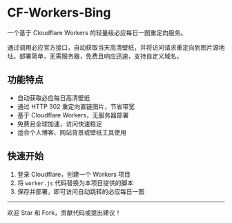 # CF-Workers-Bing

一个基于 Cloudflare Workers 的轻量级必应每日一图重定向服务。

通过调用必应官方接口，自动获取当天高清壁纸，并将访问请求重定向到图片源地址。部署简单，无需服务器，免费且响应迅速，支持自定义域名。

## 功能特点

- 自动获取必应每日高清壁纸
- 通过 HTTP 302 重定向直链图片，节省带宽
- 基于 Cloudflare Workers，无服务器部署
- 免费且全球加速，访问快速稳定
- 适合个人博客、网站背景或壁纸工具使用

## 快速开始

1. 登录 Cloudflare，创建一个 Workers 项目  
2. 将 `worker.js` 代码替换为本项目提供的脚本  
3. 保存并部署，即可访问自动跳转的必应每日一图

---

欢迎 Star 和 Fork，贡献代码或提出建议！
